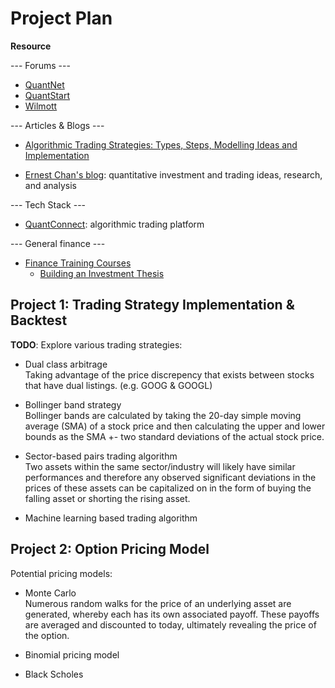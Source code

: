 # Project Plan

**Resource**

--- Forums ---

- [QuantNet](https://quantnet.com/)
- [QuantStart](https://www.quantstart.com/)
- [Wilmott](https://forum.wilmott.com/)

--- Articles & Blogs ---

- [Algorithmic Trading Strategies: Types, Steps, Modelling Ideas and Implementation](https://blog.quantinsti.com/algorithmic-trading-strategies/)

- [Ernest Chan's blog](https://epchan.blogspot.com/): quantitative investment and trading ideas, research, and analysis

--- Tech Stack ---

- [QuantConnect](https://www.quantconnect.com): algorithmic trading platform


--- General finance ---

- [Finance Training Courses](https://www.streetofwalls.com/finance-training-courses/#hedge-fund-training)
    - [Building an Investment Thesis](https://www.streetofwalls.com/finance-training-courses/hedge-fund-training/building-an-investment-thesis/)


## Project 1: Trading Strategy Implementation & Backtest

**TODO**: Explore various trading strategies:

- Dual class arbitrage<br>
  Taking advantage of the price discrepency that exists between stocks that have dual listings. (e.g. GOOG & GOOGL)

- Bollinger band strategy<br>
  Bollinger bands are calculated by taking the 20-day simple moving average (SMA) of a stock price and then calculating the upper and lower bounds as the SMA +- two standard deviations of the actual stock price.

- Sector-based pairs trading algorithm<br>
  Two assets within the same sector/industry will likely have similar performances and therefore any observed significant deviations in the prices of these assets can be capitalized on in the form of buying the falling asset or shorting the rising asset.

- Machine learning based trading algorithm


## Project 2: Option Pricing Model

Potential pricing models:

- Monte Carlo<br>
  Numerous random walks for the price of an underlying asset are generated, whereby each has its own associated payoff. These payoffs are averaged and discounted to today, ultimately revealing the price of the option.

- Binomial pricing model

- Black Scholes

